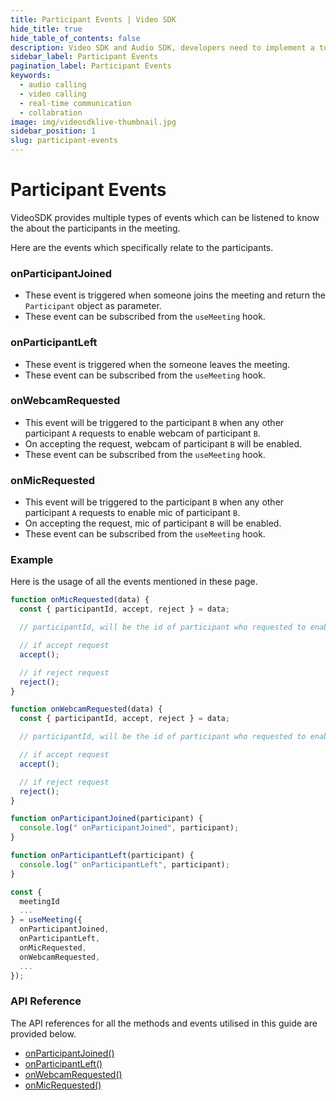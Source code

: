```yaml
---
title: Participant Events | Video SDK
hide_title: true
hide_table_of_contents: false
description: Video SDK and Audio SDK, developers need to implement a token server. This requires efforts on both the front-end and backend.
sidebar_label: Participant Events
pagination_label: Participant Events
keywords:
  - audio calling
  - video calling
  - real-time communication
  - collabration
image: img/videosdklive-thumbnail.jpg
sidebar_position: 1
slug: participant-events
---
```


# Participant Events

VideoSDK provides multiple types of events which can be listened to know the about the participants in the meeting.

Here are the events which specifically relate to the participants.

### onParticipantJoined

- These event is triggered when someone joins the meeting and return the `Participant` object as parameter.
- These event can be subscribed from the `useMeeting` hook.

### onParticipantLeft

- These event is triggered when the someone leaves the meeting.
- These event can be subscribed from the `useMeeting` hook.

### onWebcamRequested

- This event will be triggered to the participant `B` when any other participant `A` requests to enable webcam of participant `B`.
- On accepting the request, webcam of participant `B` will be enabled.
- These event can be subscribed from the `useMeeting` hook.

### onMicRequested

- This event will be triggered to the participant `B` when any other participant `A` requests to enable mic of participant `B`.
- On accepting the request, mic of participant `B` will be enabled.
- These event can be subscribed from the `useMeeting` hook.

### Example

Here is the usage of all the events mentioned in these page.

```js
function onMicRequested(data) {
  const { participantId, accept, reject } = data;

  // participantId, will be the id of participant who requested to enable mic

  // if accept request
  accept();

  // if reject request
  reject();
}

function onWebcamRequested(data) {
  const { participantId, accept, reject } = data;

  // participantId, will be the id of participant who requested to enable webcam

  // if accept request
  accept();

  // if reject request
  reject();
}

function onParticipantJoined(participant) {
  console.log(" onParticipantJoined", participant);
}

function onParticipantLeft(participant) {
  console.log(" onParticipantLeft", participant);
}

const {
  meetingId
  ...
} = useMeeting({
  onParticipantJoined,
  onParticipantLeft,
  onMicRequested,
  onWebcamRequested,
  ...
});
```

### API Reference

The API references for all the methods and events utilised in this guide are provided below.

- [onParticipantJoined()](/react/api/sdk-reference/use-meeting/events#onparticipantjoined)
- [onParticipantLeft()](/react/api/sdk-reference/use-meeting/events#onparticipantleft)
- [onWebcamRequested()](/react/api/sdk-reference/use-meeting/events#onwebcamrequested)
- [onMicRequested()](/react/api/sdk-reference/use-meeting/events#onmicrequested)
